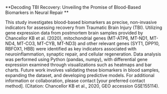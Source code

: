 **Decoding TBI Recovery: Unveiling the Promise of Blood-Based Biomarkers in Neural Repair **

This study investigates blood-based biomarkers as precise, non-invasive indicators for assessing recovery from Traumatic Brain Injury (TBI). Utilizing gene expression data from postmortem brain samples provided by Chancellor KB et al. (2020), mitochondrial genes (MT-ATP6, MT-ND1, MT-ND4, MT-CO3, MT-CYB, MT-ND3) and other relevant genes (SYT1, DPP10, RBFOX1, HBB) were identified as key indicators associated with neuroinflammation, synaptic repair, and cellular regeneration. Data analysis was performed using Python (pandas, numpy), with differential gene expression examined through visualizations such as heatmaps and bar charts. Future work involves validating these biomarkers in blood samples, expanding the dataset, and developing predictive models. For additional information or collaboration, please contact [your preferred contact method]. (Citation: Chancellor KB et al., 2020, GEO accession GSE155114).

